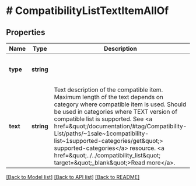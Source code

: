 # # CompatibilityListTextItemAllOf

## Properties

Name | Type | Description | Notes
------------ | ------------- | ------------- | -------------
**type** | **string** |  | [optional] [default to 'TEXT']
**text** | **string** | Text description of the compatible item. Maximum length of the text depends on category where compatible item is used. Should be used in categories where TEXT version of compatible list is supported. See &lt;a href&#x3D;\&quot;/documentation/#tag/Compatibility-List/paths/~1sale~1compatibility-list~1supported-categories/get\&quot;&gt; supported-categories&lt;/a&gt; resource. &lt;a href&#x3D;\&quot;../../compatibility_list\&quot; target&#x3D;\&quot;_blank\&quot;&gt;Read more&lt;/a&gt;. |

[[Back to Model list]](../../README.md#models) [[Back to API list]](../../README.md#endpoints) [[Back to README]](../../README.md)
